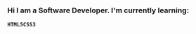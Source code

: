 ### Hi I am a Software Developer. I'm currently learning: <br>
<strong><code>HTML5</code><code>CSS3</code></strong>
